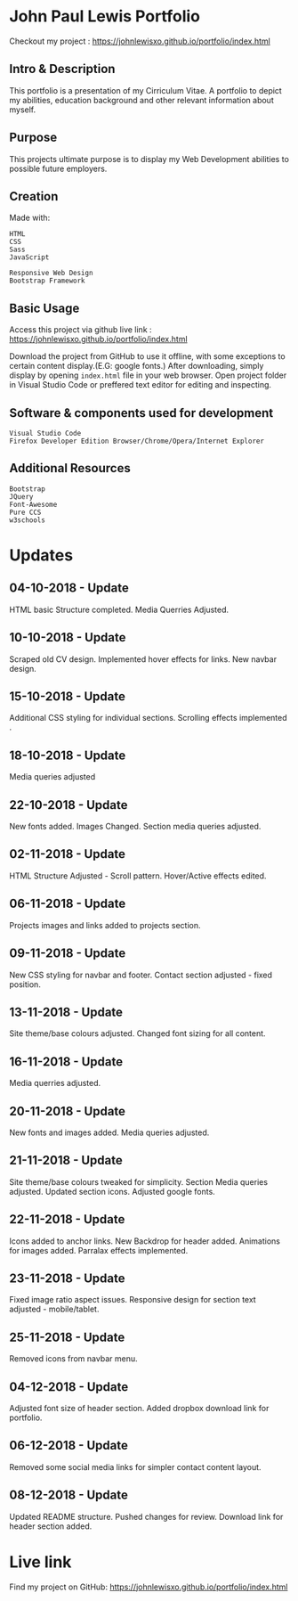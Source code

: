 # John Paul Lewis Portfolio

Checkout my project : https://johnlewisxo.github.io/portfolio/index.html

## Intro & Description

This portfolio is a presentation of my Cirriculum Vitae. A portfolio to depict my abilities, education background and other relevant information about myself.

## Purpose

This projects ultimate purpose is to display my Web Development abilities to possible future employers.

## Creation

Made with:

```
HTML 
CSS
Sass
JavaScript

Responsive Web Design  
Bootstrap Framework

```

## Basic Usage

Access this project via github live link : https://johnlewisxo.github.io/portfolio/index.html

Download the project from GitHub to use it offline, with some exceptions to certain content display.(E.G: google fonts.)
After downloading, simply display by opening `index.html` file in your web browser.
Open project folder in Visual Studio Code or preffered text editor for editing and inspecting.

## Software & components used for development

```
Visual Studio Code
Firefox Developer Edition Browser/Chrome/Opera/Internet Explorer
```

## Additional Resources

```
Bootstrap
JQuery
Font-Awesome
Pure CCS
w3schools
```



# Updates

## 04-10-2018 - Update

HTML basic Structure completed.
Media Querries Adjusted.

## 10-10-2018 - Update

Scraped old CV design.
Implemented hover effects for links.
New navbar design.

## 15-10-2018 - Update

Additional CSS styling for individual sections.
Scrolling effects implemented .

## 18-10-2018 - Update

Media queries adjusted

## 22-10-2018 - Update

New fonts added.
Images Changed.
Section media queries adjusted.

## 02-11-2018 - Update

HTML Structure Adjusted - Scroll pattern.
Hover/Active effects edited.

## 06-11-2018 - Update

Projects images and links added to projects section.

## 09-11-2018 - Update

New CSS styling for navbar and footer.
Contact section adjusted - fixed position.

## 13-11-2018 - Update

Site theme/base colours adjusted.
Changed font sizing for all content.

## 16-11-2018 - Update

Media querries adjusted.

## 20-11-2018 - Update

New fonts and images added.
Media queries adjusted.

## 21-11-2018 - Update

Site theme/base colours tweaked for simplicity.
Section Media queries adjusted.
Updated section icons.
Adjusted google fonts.

## 22-11-2018 - Update

Icons added to anchor links.
New Backdrop for header added.
Animations for images added.
Parralax effects implemented.

## 23-11-2018 - Update

Fixed image ratio aspect issues.
Responsive design for section text adjusted - mobile/tablet.

## 25-11-2018 - Update

Removed icons from navbar menu.

## 04-12-2018 - Update

Adjusted font size of header section.
Added dropbox download link for portfolio.

## 06-12-2018 - Update

Removed some social media links for simpler contact content layout.

## 08-12-2018 - Update

Updated README structure.
Pushed changes for review.
Download link for header section added.


# Live link

Find my project on GitHub: https://johnlewisxo.github.io/portfolio/index.html





